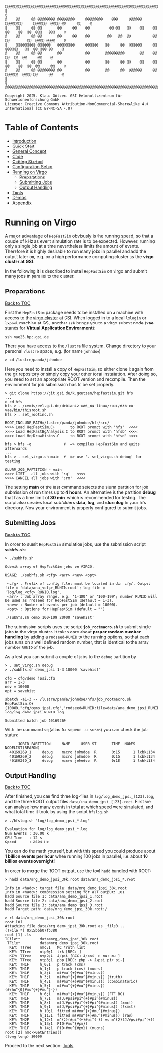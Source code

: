 ```
@@@@@@@@@@@@@@@@@@@@@@@@@@@@@@@@@@@@@@@@@@@@@@@@@@@@@@@@@@@@@@@@@@@@@@@@@@@@@@@@@@@@@@@@@@@@@@@@@@@@@@@@@
@                                                                                                       @
@    @@     @@ @@@@@@@@ @@@@@@@@     @@@@@@@@    @@@     @@@@@@  @@@@@@@@     @@@@@@  @@@@ @@     @@    @
@    @@     @@ @@       @@     @@    @@         @@ @@   @@    @@    @@       @@    @@  @@  @@@   @@@    @
@    @@     @@ @@       @@     @@    @@        @@   @@  @@          @@       @@        @@  @@@@ @@@@    @
@    @@@@@@@@@ @@@@@@   @@@@@@@@     @@@@@@   @@     @@  @@@@@@     @@        @@@@@@   @@  @@ @@@ @@    @
@    @@     @@ @@       @@           @@       @@@@@@@@@       @@    @@             @@  @@  @@     @@    @
@    @@     @@ @@       @@           @@       @@     @@ @@    @@    @@       @@    @@  @@  @@     @@    @
@    @@     @@ @@@@@@@@ @@           @@       @@     @@  @@@@@@     @@        @@@@@@  @@@@ @@     @@    @
@                                                                                                       @
@@@@@@@@@@@@@@@@@@@@@@@@@@@@@@@@@@@@@@@@@@@@@@@@@@@@@@@@@@@@@@@@@@@@@@@@@@@@@@@@@@@@@@@@@@@@@@@@@@@@@@@@@

Copyright 2025, Klaus Götzen, GSI Helmholtzzentrum für Schwerionenforschung GmbH
License: Creative Commons Attribution-NonCommercial-ShareAlike 4.0 International (CC BY-NC-SA 4.0)
```

# Table of Contents

* [Introduction](../README.md)
* [Quick Start](../README.md)
* [General Concept](GeneralConcept.md)
* [Code](Code.md)
* [Getting Started](GettingStarted.md)
* [Configuration Setup](ConfigurationSetup.md)
* [Running on Virgo](Virgo.md)
  + [Preparations](#preparations)
  + [Submitting Jobs](#submitting-jobs)
  + [Output Handling](#output-handling)
* [Tools](Tools.md)
* [Demos](Demos.md)
* [Appendix](Appendix.md)

# Running on Virgo

A major advantage of `HepFastSim` obviously is the running speed, so that a couple of kHz as event simulation rate is to be expected. However, running only a single job at a time nevertheless limits the amount of events. Therefore it is highly desirable to run many jobs in parallel and add the output later on, e.g. on a high performance computing cluster as the **virgo cluster at GSI**.

In the following it is described to install `HepFastSim` on virgo and submit many jobs in parallel to the cluster.

## Preparations
[Back to TOC](#table-of-contents)

First the `HepFastSim` package needs to be installed on a machine with access to the [virgo cluster](https://virgo-docs.hpc.gsi.de/user-guide/overview/software.html) at GSI. When logged in to a local `lxlogin` or `lxpool` machine at GSI, another `ssh` brings you to a virgo submit node (**vae** stands for **Virtual Application Environment**):
```
ssh vae25.hpc.gsi.de
```
There you have access to the `/lustre` file system. Change directory to your personal `/lustre` space, e.g. (for name `johndoe`)
```
> cd /lustre/panda/johndoe
```
Here you need to install a copy of `HepFastSim`, so either clone it again from the git repository or simply copy your other local installation. After doing so, you need to set an appropriate ROOT version and recompile. Then the environment for job submission has to be set properly.
```
> git clone https://git.gsi.de/k.goetzen/hepfastsim.git hfs
...
> cd hfs
hfs > . /cvmfs/eel.gsi.de/debian12-x86_64-linux/root/636-00-vae/bin/thisroot.sh
hfs > . set_rootinc.sh

ROOT_INCLUDE_PATH=/lustre/panda/johndoe/hfs/src/
>>>> Load HepFastSim.C+       to ROOT prompt with 'hfs'  <<<<
>>>> Load HepFastBgAnalysis.C to ROOT prompt with 'hfsb' <<<<
>>>> Load HepDrawHistos.C     to ROOT prompt with 'hfsd' <<<<

hfs > hfs -q               #  => compiles HepFastSim and quits afterwards
...
hfs > . set_virgo.sh main  #  => use '. set_virgo.sh debug' for testing

SLURM_JOB_PARTITION = main
>>>> LIST   all jobs with 'sq'   <<<<
>>>> CANCEL all jobs with 'srm'  <<<<
```
The setting **main** of the last command selects the slurm partition for job submission of run times up to **4 hours**. An alternative is the partition **debug** that has a time limit of **30 min**, which is recommended for testing. The script also creates local subfolders **data, log**, and **slurmlog** in your hfs directory. Now your environment is properly configured to submit jobs.

## Submitting Jobs
[Back to TOC](#table-of-contents)

In order to sumit `HepFastSim` simulation jobs, use the submission script **`subhfs.sh`**:
```
> ./subhfs.sh

Submit array of HepFastSim jobs on VIRGO.

USAGE: ./subhfs.sh <cfg> <arr> <nev> <opt>

 <cfg> : Prefix of config file; must be located in dir cfg/. Output file = 'data/ana_<cfg>_RUNID.root'; log file = 'log/log_<cfg>_RUNID.log'.
 <arr> : Job array range, e.g. '1-100' or '100-199'; number RUNID will be used as rndseed for HepFastSim (default = 1-3).
 <nev> : Number of events per job (default = 10000).
 <opt> : Options for HepFastSim (default = "")

./subhfs.sh demo 100-109 20000 'savehist'
```
The submission scripts uses the script **`job_rootmacro.sh`** to submit single jobs to the virgo cluster. It takes care about **proper random number handling** by adding a `rndseed=RUNID` to the running options, so that each jobs runs on a well defined random number, that is identical to the array number `RUNID` of the job.

As a test you can submit a couple of jobs to the `debug` partition by
```
> . set_virgo.sh debug
> ./subhfs.sh demo_jpsi 1-3 10000 'savehist'

cfg = cfg/demo_jpsi.cfg
arr = 1-3
nev = 10000
opt = savehist

sbatch -a1-3 -- /lustre/panda/johndoe/hfs/job_rootmacro.sh HepFastSim.C+(10000,"cfg/demo_jpsi.cfg","rndseed=RUNID:file=data/ana_demo_jpsi_RUNID.root:savehist") log/log_demo_jpsi_RUNID.log

Submitted batch job 40169269
```
With the command `sq` (alias for `squeue -u $USER`) you can check the job status:
```
      JOBID PARTITION     NAME     USER ST       TIME  NODES NODELIST(REASON)
  40169269_1     debug    macro johndoe  R       0:15      1 lxbk1134
  40169269_2     debug    macro johndoe  R       0:15      1 lxbk1134
  40169269_3     debug    macro johndoe  R       0:15      1 lxbk1134
```

## Output Handling
[Back to TOC](#table-of-contents)

After finished, you can find three log-files in `log/log_demo_jpsi_[123].log`, and the three ROOT output files `data/ana_demo_jpsi_[123].root`. First we can analyse how many events in total at which speed were simulated, and what total time it took, by using the script `hfslog.sh`
```
> ./hfslog.sh "log/log_demo_jpsi_*.log"

Evaluation for log/log_demo_jpsi_*.log
Num Events : 30.00 k
CPU Time   : 12 s
Speed      : 2604 Hz
```
You can do the math yourself, but with this speed you could produce about **1 billion events per hour** when running 100 jobs in parallel, i.e. about **10 billion events overnight**! 

In order to merge the ROOT output, use the tool `hadd` bundled with ROOT:
```
> hadd data/mrg_demo_jpsi_30k.root data/ana_demo_jpsi_*.root

Info in <hadd>: target file: data/mrg_demo_jpsi_30k.root
Info in <hadd>: compression setting for all output: 101
hadd Source file 1: data/ana_demo_jpsi_1.root
hadd Source file 2: data/ana_demo_jpsi_2.root
hadd Source file 3: data/ana_demo_jpsi_3.root
hadd Target path: data/mrg_demo_jpsi_30k.root:/

> rl data/mrg_demo_jpsi_30k.root
root [0] 
Attaching file data/mrg_demo_jpsi_30k.root as _file0...
(TFile *) 0x55bbb07fb380
root [1] .ls
TFile**         data/mrg_demo_jpsi_30k.root
 TFile*         data/mrg_demo_jpsi_30k.root
  KEY: TTree    nmc;1   MC truth list
  KEY: TTree    ntp0;1  trk [REC: ]
  KEY: TTree    ntp2;1  J/psi [REC: J/psi -> mu+ mu-]
  KEY: TTree    ntp3;1  pbp [REC: pbp -> J/psi pi+ pi-]
  KEY: TH1F     h_0;1   p track (cms)
  KEY: TH1F     h_1;1   p track (cms) (muons)
  KEY: TH1F     h_2;1   m(#mu^{+}#mu^{#minus})
  KEY: TH1F     h_3;1   m(#mu^{+}#mu^{#minus}) (truth)
  KEY: TH1F     h_4;1   m(#mu^{+}#mu^{#minus}) (combinatoric)
  KEY: TH1F     h_5;1   m(#mu^{+}#mu^{#minus}) (#rho^{0}#mu^{+}#mu^{-})
  KEY: TH1F     h_6;1   m(#mu^{+}#mu^{#minus}) (FTF BG)
  KEY: TH1F     h_7;1   m(J/#psi#pi^{+}#pi^{#minus})
  KEY: TH1F     h_8;1   m(J/#psi#pi^{+}#pi^{#minus}) (xmct)
  KEY: TH1F     h_9;1   m(J/#psi#pi^{+}#pi^{#minus}) (!xmct)
  KEY: TH1F     h_10;1  fitted m(#mu^{+}#mu^{#minus})
  KEY: TH1F     h_11;1  fitted m(#mu^{+}#mu^{#minus}) (raw)
  KEY: TH2F     h_12;1  m^{2}(#pi^{+}#pi^{-}) vs m^{2}(J/#psi#pi^{+})
  KEY: TH1F     h_13;1  PID(#mu^{#pm})
  KEY: TH1F     h_14;1  PID(#mu^{#pm}) (muons)
root [2] nmc->GetEntries()
(long long) 30000
```

Proceed to the next section: [Tools](Tools.md)

